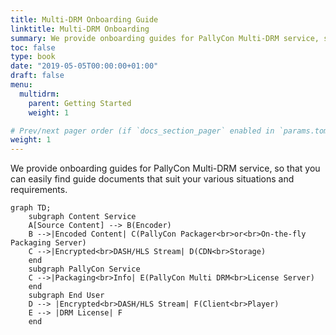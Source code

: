 ```yaml
---
title: Multi-DRM Onboarding Guide
linktitle: Multi-DRM Onboarding
summary: We provide onboarding guides for PallyCon Multi-DRM service, so that you can easily find guide documents that suit your various situations and requirements.
toc: false
type: book
date: "2019-05-05T00:00:00+01:00"
draft: false
menu:
  multidrm:
    parent: Getting Started
    weight: 1

# Prev/next pager order (if `docs_section_pager` enabled in `params.toml`)
weight: 1
---
```


We provide onboarding guides for PallyCon Multi-DRM service, so that you can easily find guide documents that suit your various situations and requirements.

```mermaid
graph TD;
    subgraph Content Service
    A[Source Content] --> B(Encoder)
    B -->|Encoded Content| C(PallyCon Packager<br>or<br>On-the-fly Packaging Server)
    C -->|Encrypted<br>DASH/HLS Stream| D(CDN<br>Storage)
    end
    subgraph PallyCon Service
    C -->|Packaging<br>Info| E(PallyCon Multi DRM<br>License Server)
    end
    subgraph End User
    D --> |Encrypted<br>DASH/HLS Stream| F(Client<br>Player)
    E --> |DRM License| F
    end
```
